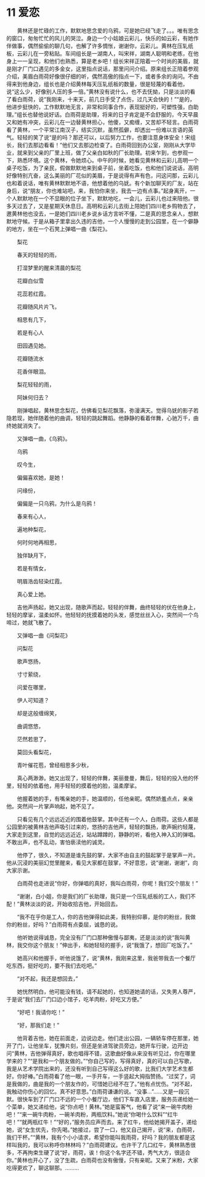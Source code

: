 # 11 爱恋

　　黄林还是忙碌的工作，默默地思念爱的乌鸦，可是她已经飞走了。。。唯有思念的窗口，匆匆忙忙的风儿的哭泣。身边一个小姑娘云彩儿，快乐的如云彩，有她作伴做事，偶然偷偷的聊几句，也解了许多惆怅，谢谢你，云彩儿。黄林在压轧纸板，云彩儿在一旁粘贴。车间组长是一湖南人，叫宋祥，湖南人聪明和老练，在他身上一一呈现，和他们也熟悉，算是老乡吧！组长宋祥正陪着一个时尚的美眉，就是刚才厂门口遇见的多金女，这里指点说话，那里问问介绍。原来组长正陪着参观介绍，美眉白雨荷好像很仔细的听，偶然高傲的指点一下，或者多余的询问。不由得来到他身边，组长也是介绍黄林每天压轧纸板的数量，很是轻蔑的看着他，说“这么少，好像别人压的多一倍。”黄林没有说什么，也不去怃拗，只是淡淡的看了看白雨荷，说“我刚来，十来天，前几日手受了点伤，过几天会快的！”“是的，他进步挺快的，工作默默地无言，非常和同事合作，表现挺好的，可塑性强，白助理。”组长也替他说好话。白雨荷是助理，将来的日子肯定是不会舒服的，今天早晨又和她有冲突，云彩儿在一边替黄林担心，他傻，又痴缠，又苦却不轻言。白雨荷看了黄林，一个平常江南汉子，结实沉默，虽然孤僻，却透出一份难以言语的英气。轻轻的笑了说“是的吗？那还可以，以后努力工作，也要注意身体安全！宋组长，我们去那边看看！”他们又去那边检查了。白雨荷回到办公室，刚刚从大学毕业，就来到父亲的厂里上班，做了父亲白如秋的厂长助理。初来乍到，也参观一下，熟悉环境。这个黄林，令她烦心。中午的时候，她看见黄林和云彩儿高明一个桌子吃饭，为了亲民，假做默默地来到桌子前，坐着吃饭，也和他们说说话，高明好像特别亢奋，这么美丽的厂花似的美眉，于是说得有声有色，问这问那，云彩儿也和着说话，唯有黄林默默地不语，他想着他的乌妩。有个新加聊天的厂友，站在身后，说“朋友，你也难站吧，来，我怕你来坐，我去一边有点事。”起身离开，一个人默默地在一个不显眼的位子坐下，默默地吃，一会儿，云彩儿也过来陪他。很多天过去了，又是星期天休息日。高明和云彩儿去街上陪她们四川老乡购物去了，邀黄林他也没去，一是她们四川老乡说乡话方言听不懂，二是真的思念亲人，想默默地守候。于是从箱子里拿出久违的吉他，一个人慢慢的走到公园里，在一个僻静的地方，坐在一个石凳上弹唱一曲《梨花》。

　　梨花

　　春天的轻轻的雨，

　　打湿梦里的醒来清晨的梨花

　　花瓣白似雪

　　花蕊若红霞。

　　花瓣随风片片飞，

　　相思有几下，

　　若是有心人

　　田园遇见她。

　　花瓣随流水

　　花香伴眼泪。

　　梨花轻轻的雨，

　　阿妹何归去？

　　刚弹唱起，黄林思念梨花，仿佛看见梨花飘落，弥漫满天。觉得乌妩的影子若隐若现，她伴随着他的曲调，轻轻的跳起舞蹈。他静静的看着伴舞，心驰万千，曲终她就消失了。

　　又弹唱一曲，《乌鸦》。

　　乌鸦

　　叹今生，

　　偏偏喜欢她，是她！

　　问缘份，

　　偏偏是一只乌鸦，为什么是乌鸦！

　　春来有心人，

　　遍地种梨花，

　　何时何地再相思，

　　独伴缺月下，

　　若是有情女，

　　明眉浩齿轻染红霞。

　　真心爱上她。

　　吉他声扬起，她又出现，随歌声而起，轻轻的伴舞，曲终轻轻的伏在他身上，轻轻的摩挲，温柔如怀。他轻轻的抚摸着她的头发，感觉丝丝入心，突然间一个鸟啼过，她就飞散了。

　　又弹唱一曲《问梨花》

　　问梨花

　　歌声悠扬，

　　寸寸萦绕，

　　问爱在哪里，

　　伊人可知道？

　　却是这般缠绵笑，

　　曲调悠悠，

　　茫然若思了，

　　莫回头看梨花，

　　青叶催花苞，曾经相思多少秋，

　　真心两渺渺。她又出现了，轻轻的伴舞，美丽曼曼，舞后，轻轻的投入他的怀里，轻轻的依着他，用手轻轻的摸着他的脸，温柔摩挲。

　　他握着她的手，有嘴亲她的手，她温顺的，任他亲昵。偶然娇羞点点，亲亲他。突然间一片掌声响起，她不见了。

　　只看见有几个远远近近的围着他鼓掌。其中还有一个人，白雨荷。这些人都是公园里的被黄林吉他声吸引过来的，悠扬的吉他声，轻轻的飘扬，歌声婉约轻蔑，大家走到这里，自觉的远远近近，站站蹲蹲的，静静的听，看他入神入幻的弹唱。不敢出声，也不乱动，害怕亵渎他的诚灵。

　　他停了，很久，不知道是谁先鼓的掌，大家不由自主的鼓起掌于是掌声一片。他从沉浸的美丽幻觉里醒来，看见大家都在鼓掌，不好意思，说“谢谢，谢谢”，向大家示谢。

　　白雨荷也走进说“你好，你弹唱的真好，我叫白雨荷，你呢！我们交个朋友！”

　　“谢谢，白小姐，你是我们的厂长助理，我只是一个压轧纸板的工人，我们不配！”黄林淡淡的说，开始收拾吉他，开始回去。

　　“我不在乎你是工人，你的吉他弹得如此美，我特别仰慕，是你的粉丝，我做你的粉丝，好吗？”白雨荷有点委屈，诚恳的说。

　　他听她说得诚恳，完全没有厂门口那种傲慢与鄙夷，还是淡淡的说“我叫黄林，我交你这个朋友！”伸出手，和她轻轻的握手，说“我饿了，想回厂吃饭了。”

　　她高兴和他握手，听他说饿了，说“黄林，我刚来这里，我爸带我去一个餐厅吃东西，挺好吃的，要不我们去吃吧。”

　　“对不起，我还是想回去，”

　　她恍然明白，他可能没有钱，请不起她的，也知道她请的话，又失男人尊严，于是说“我们去厂门口边小馆子，吃羊肉粉，好吃又方便。”

　　“好吧！我请你吃！”

　　“好，那我们走！”

　　他背着吉他，她在前面走，边说边走。他们走出公园，一辆轿车停在那里，她开了门，让他坐车，犹豫片刻，但还是坐进驾驶员旁边，她开车行驶，边开边问“黄林，吉他弹得真好，歌也唱得不错，这歌曲好像从来没有听见过，你在哪里学来的？”“是我和一个朋友做的。”“你自己写的，写得真好，真的可以自己写歌，我是从艺术学院出来的，还没有听到自己写得这么好的歌，比我们大学艺术生都好。你好棒。”白雨荷看了他一眼，一手开车，一手竖起大拇指赞扬。“过奖了，词是我做的，曲是我的一个朋友作的，可惜她已经不在了。”他有点忧伤。“对不起，我触动你伤心的回忆。真不好意思。”白雨荷谦谦的说。“没事…”……又是一段沉默。很快车到了厂门口不远的一个小餐厅边，他们下车直入店里，服务员递给她一个菜单，她又递给他，说“你点吧！黄林。”她是蛮客气，他看了说“来一碗牛肉粉吧！”“来一碗牛肉粉，一碗羊肉粉，两瓶饮料。”她说“你喝什么饮料”“红牛吧！”“就两瓶红牛！”“好的，”服务员应声而去。来了红牛，他给她揭开盖子，递给她，说“女生优先，你先喝。”她接过，尝了一口，他又自己揭开，说“来，白雨荷，我们干杯。”“黄林，我有个小小请求，希望你能叫我雨荷，好吗？我的朋友都是这样叫我的，我可以称呼你林林吗？”白雨荷建议。也许干了几口红牛，黄林熟悉很多，不再拘束生硬了说“好，雨荷，诶！你这个名字还不错，秀气大方，很适合你。”黄林也开心了，没了生疏，白雨荷也没有傲慢，只有亲昵。又来了米粉，大家吃得更欢了，聊这聊那。………



